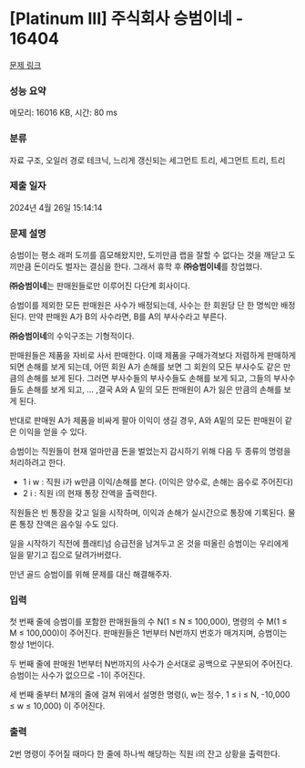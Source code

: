 # [Platinum III] 주식회사 승범이네 - 16404 

[문제 링크](https://www.acmicpc.net/problem/16404) 

### 성능 요약

메모리: 16016 KB, 시간: 80 ms

### 분류

자료 구조, 오일러 경로 테크닉, 느리게 갱신되는 세그먼트 트리, 세그먼트 트리, 트리

### 제출 일자

2024년 4월 26일 15:14:14

### 문제 설명

<p>승범이는 평소 래퍼 도끼를 흠모해왔지만, 도끼만큼 랩을 잘할 수 없다는 것을 깨닫고 도끼만큼 돈이라도 벌자는 결심을 한다. 그래서 휴학 후 <strong>㈜승범이네</strong>를 창업했다.</p>

<p><strong>㈜승범이네</strong>는 판매원들로만 이루어진 다단계 회사이다.</p>

<p>승범이를 제외한 모든 판매원은 사수가 배정되는데, 사수는 한 회원당 단 한 명씩만 배정된다. 만약 판매원 A가 B의 사수라면, B를 A의 부사수라고 부른다.</p>

<p><strong>㈜승범이네</strong>의 수익구조는 기형적이다.</p>

<p>판매원들은 제품을 자비로 사서 판매한다. 이때 제품을 구매가격보다 저렴하게 판매하게 되면 손해를 보게 되는데, 어떤 회원 A가 손해를 보면 그 회원의 모든 부사수도 같은 만큼의 손해를 보게 된다. 그러면 부사수들의 부사수들도 손해를 보게 되고, 그들의 부사수들도 손해를 보게 되고, … ,결국 A와 A 밑의 모든 판매원이 A가 잃은 만큼의 손해를 보게 된다.</p>

<p>반대로 판매원 A가 제품을 비싸게 팔아 이익이 생길 경우, A와 A밑의 모든 판매원이 같은 이익을 얻을 수 있다.</p>

<p>승범이는 직원들이 현재 얼마만큼 돈을 벌었는지 감시하기 위해 다음 두 종류의 명령을 처리하려고 한다.</p>

<ul>
	<li>1 i w : 직원 i가 w만큼 이익/손해를 본다. (이익은 양수로, 손해는 음수로 주어진다)</li>
	<li>2 i : 직원 i의 현재 통장 잔액을 출력한다.</li>
</ul>

<p>직원들은 빈 통장을 갖고 일을 시작하며, 이익과 손해가 실시간으로 통장에 기록된다. 물론 통장 잔액은 음수일 수도 있다.</p>

<p>일을 시작하기 직전에 플래티넘 승급전을 남겨두고 온 것을 떠올린 승범이는 우리에게 일을 맡기고 집으로 달려가버렸다.</p>

<p>만년 골드 승범이를 위해 문제를 대신 해결해주자.</p>

### 입력 

 <p>첫 번째 줄에 승범이를 포함한 판매원들의 수 N(1 ≤ N ≤ 100,000), 명령의 수 M(1 ≤ M ≤ 100,000)이 주어진다. 판매원들은 1번부터 N번까지 번호가 매겨지며, 승범이는 항상 1번이다.</p>

<p>두 번째 줄에 판매원 1번부터 N번까지의 사수가 순서대로 공백으로 구분되어 주어진다. 승범이는 사수가 없으므로 -1이 주어진다.</p>

<p>세 번째 줄부터 M개의 줄에 걸쳐 위에서 설명한 명령(i, w는 정수, 1 ≤ i ≤ N, -10,000 ≤ w ≤ 10,000) 이 주어진다.</p>

### 출력 

 <p class="MsoNoSpacing" style="margin:0cm 0cm 0.0001pt; text-align:justify">2번 명령이 주어질 때마다 한 줄에 하나씩 해당하는 직원 i의 잔고 상황을 출력한다.</p>

